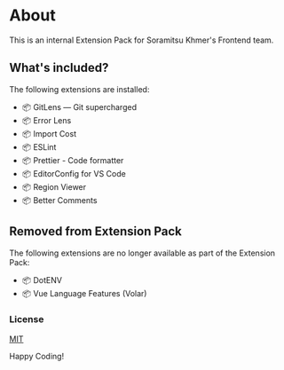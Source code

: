 # About

This is an internal Extension Pack for Soramitsu Khmer's Frontend team.

## What's included?

The following extensions are installed:

* 📦 GitLens — Git supercharged
* 📦 Error Lens
* 📦 Import Cost
* 📦 ESLint
* 📦 Prettier - Code formatter
* 📦 EditorConfig for VS Code
* 📦 Region Viewer
* 📦 Better Comments

## Removed from Extension Pack

The following extensions are no longer available as part of the Extension Pack:

* 📦 DotENV
* 📦 Vue Language Features (Volar)

### License
[MIT](LICENSE)

Happy Coding!
